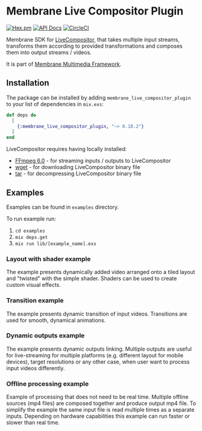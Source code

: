 # Membrane Live Compositor Plugin

[![Hex.pm](https://img.shields.io/hexpm/v/membrane_live_compositor_plugin.svg)](https://hex.pm/packages/membrane_live_compositor_plugin)
[![API Docs](https://img.shields.io/badge/api-docs-yellow.svg?style=flat)](https://hexdocs.pm/membrane_live_compositor_plugin)
[![CircleCI](https://dl.circleci.com/status-badge/img/gh/membraneframework/membrane_live_compositor_plugin/tree/master.svg?style=svg)](https://dl.circleci.com/status-badge/redirect/gh/membraneframework/membrane_live_compositor_plugin/tree/master)

Membrane SDK for [LiveCompositor](https://compositor.live), that takes multiple input streams, transforms them according to provided transformations and composes them into output streams / videos.

It is part of [Membrane Multimedia Framework](https://membrane.stream).

## Installation

The package can be installed by adding `membrane_live_compositor_plugin` to your list of dependencies in `mix.exs`:

```elixir
def deps do
  [
    {:membrane_live_compositor_plugin, "~> 0.10.2"}
  ]
end
```

LiveCompositor requires having locally installed:

- [FFmpeg 6.0](https://ffmpeg.org/download.html) - for streaming inputs / outputs to LiveCompositor
- [wget](https://www.gnu.org/software/wget/) - for downloading LiveCompositor binary file
- [tar](https://www.gnu.org/software/tar/) - for decompressing LiveCompositor binary file

## Examples

Examples can be found in `examples` directory.

To run example run:

1. `cd examples`
2. `mix deps.get`
3. `mix run lib/[example_name].exs`

### Layout with shader example

The example presents dynamically added video arranged onto a tiled layout and "twisted" with the simple shader. Shaders can be used to create custom visual effects.

### Transition example

The example presents dynamic transition of input videos. Transitions are used for smooth, dynamical animations.

### Dynamic outputs example

The example presents dynamic outputs linking.
Multiple outputs are useful for live-streaming for multiple platforms (e.g. different layout for mobile devices), target resolutions
or any other case, when user want to process input videos differently.

### Offline processing example

Example of processing that does not need to be real time. Multiple offline sources (mp4 files) are composed together and
produce output mp4 file. To simplify the example the same input file is read multiple times as a separate inputs. Depending
on hardware capabilities this example can run faster or slower than real time.
